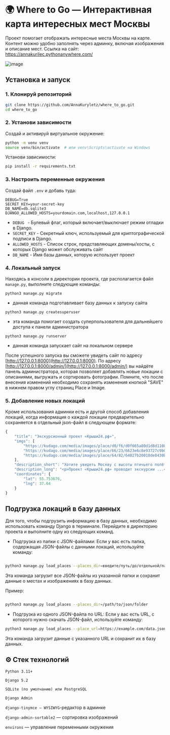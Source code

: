 # 🌍 Where to Go — Интерактивная карта интересных мест Москвы

Проект помогает отображать интересные места Москвы на карте. Контент можно удобно заполнять через админку, включая изображения и описание мест.
Ссылка на сайт: https://annakurilec.pythonanywhere.com/

![image](https://github.com/user-attachments/assets/fe299dca-3e88-486d-8fb8-978d94eac827)


## Установка и запуск

### 1. Клонируй репозиторий

```bash
git clone https://github.com/AnnaKuryletz/where_to_go.git
cd where_to_go
```
### 2. Установи зависимости
Создай и активируй виртуальное окружение:

```bash
python -m venv venv
source venv/bin/activate  # или venv\Scripts\activate на Windows
```
Установи зависимости:

```bash
pip install -r requirements.txt
```
### 3. Настроить переменные окружения

Создай файл `.env` и добавь туда:
```dotenv
DEBUG=True
SECRET_KEY=your-secret-key
DB_NAME=db.sqlite3
DJANGO_ALLOWED_HOSTS=yourdomain.com,localhost,127.0.0.1
```
* `DEBUG ` - Булевый флаг, который включает/выключает режим отладки в Django.
* `SECRET_KEY` - Секретный ключ, используемый для криптографической подписи в Django.
* `ALLOWED_HOSTS` - Список строк, представляющих домены/хосты, с которых Django может обслуживать сайт
* `DB_NAME` -  Имя базы данных, которую использует проект


### 4. Локальный запуск

Находясь в консоли в директории проекта, где располагается файл `manage.py`, выполните следующие команды:

```
python3 manage.py migrate
```
- данная команда подготавливает базу данных к запуску сайта

```
python3 manage.py createsuperuser
```
- эта команда помогает создать суперпользователя для дальнейшего доступа к панели администратора

```
python3 manage.py runserver
```
- данная команда запускает сайт на локальном сервере

После успешного запуска вы сможете увидеть сайт по адресу [http://127.0.0.1:8000](http://127.0.0.1:8000).
По адресу [http://127.0.0.1:8000/admin/](http://127.0.0.1:8000/admin/) вы найдёте панель администратора, которая позволяет добавлять новые локации с описаниями, выгружать и сортировать фотографии. Помните, что после внесения изменений необходимо сохранять изменения кнопкой "SAVE" в нижнем правом углу страниц Place и Image.

### 5. Добавление новых локаций

Кроме использования админки есть и другой способ добавления локаций, когда информация о каждой локации предварительно сохраняется в отдельный json-файл в следующем формате:

```javascript
{
    "title": "Экскурсионный проект «Крыши24.рф»",
    "imgs": [
        "https://kudago.com/media/images/place/d0/f6/d0f665a80d1d8d110826ba797569df02.jpg",
        "https://kudago.com/media/images/place/66/23/6623e6c8e93727c9b0bb198972d9e9fa.jpg",
        "https://kudago.com/media/images/place/64/82/64827b20010de8430bfc4fb14e786c19.jpg",
    ],
    "description_short": "Хотите увидеть Москву с высоты птичьего полёта?",
    "description_long": "<p>Проект «Крыши24.рф» проводит экскурсии ...</p>",
    "coordinates": {
        "lat": 55.753676,
        "lng": 37.64
    }
}
```

## Подгрузка локаций в базу данных
  Для того, чтобы подгрузить информацию в базу данных, необходимо использовать команду Django в терминале. Перейдите в директорию проекта и выполните одну из следующих команд.

* Подгрузка из папки с JSON-файлами:
    Если у вас есть папка, содержащая JSON-файлы с данными локаций, используйте команду:

```bash

python3 manage.py load_places --places_dir=введите/путь/до/отдельной/папки/содержащей/исключительно/json-файлы/локаций
```
Эта команда загрузит все JSON-файлы из указанной папки и сохранит данные о местах и изображениях в базу данных.

Пример:
```bash

python3 manage.py load_places --places_dir=/path/to/json/folder
```
* Подгрузка из одного JSON-файла по URL:
  Если у вас есть URL, с которого нужно скачать JSON-файл, используйте команду:

```bash
python3 manage.py load_places --place_url=https://example.com/data.json
```
Эта команда загрузит данные с указанного URL и сохранит их в базу данных.
## ⚙️ Стек технологий
`Python 3.11+`

`Django 5.2`

`SQLite (по умолчанию) или PostgreSQL`

`Django Admin`

`django-tinymce — WYSIWYG`-редактор в админке

`django-admin-sortable2` — сортировка изображений

`environs` — управление переменными окружения

